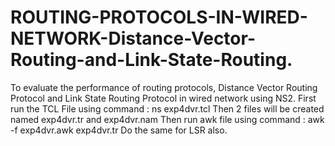 # ROUTING-PROTOCOLS-IN-WIRED-NETWORK-Distance-Vector-Routing-and-Link-State-Routing.
To evaluate the performance of routing protocols, Distance Vector Routing Protocol and Link State Routing Protocol in wired network using NS2.
First run the TCL File using command :
ns exp4dvr.tcl
Then 2 files will be created named exp4dvr.tr and exp4dvr.nam
Then run awk file using command :
awk -f exp4dvr.awk exp4dvr.tr
Do the same for LSR also.
